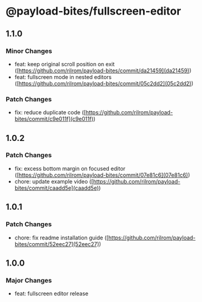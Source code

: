 # @payload-bites/fullscreen-editor

## 1.1.0

### Minor Changes

- feat: keep original scroll position on exit ([https://github.com/rilrom/payload-bites/commit/da21459](da21459))
- feat: fullscreen mode in nested editors ([https://github.com/rilrom/payload-bites/commit/05c2dd2](05c2dd2))

### Patch Changes

- fix: reduce duplicate code ([https://github.com/rilrom/payload-bites/commit/c9e011f](c9e011f))

## 1.0.2

### Patch Changes

- fix: excess bottom margin on focused editor ([https://github.com/rilrom/payload-bites/commit/07e81c6](07e81c6))
- chore: update example video ([https://github.com/rilrom/payload-bites/commit/caadd5e](caadd5e))

## 1.0.1

### Patch Changes

- chore: fix readme installation guide ([https://github.com/rilrom/payload-bites/commit/52eec27](52eec27))

## 1.0.0

### Major Changes

- feat: fullscreen editor release
